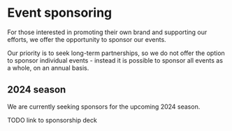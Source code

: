 # Event sponsoring

For those interested in promoting their own brand and supporting our efforts, we offer the opportunity to sponsor our events.

Our priority is to seek long-term partnerships, so we do not offer the option to sponsor individual events - instead it is possible to sponsor all events as a whole, on an annual basis.

## 2024 season

We are currently seeking sponsors for the upcoming 2024 season.

TODO link to sponsorship deck